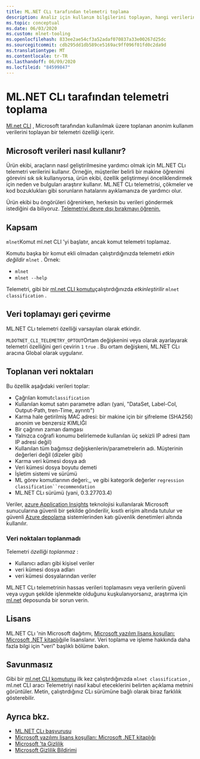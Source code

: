 ```yaml
---
title: ML.NET CLı tarafından telemetri toplama
description: Analiz için kullanım bilgilerini toplayan, hangi verilerin toplandığı ve devre dışı bırakılacağı ML.NET CLı telemetri özellikleri hakkında bilgi edinin. Ayrıca, .NET lisans sözleşmesinin bağlantılarını ve Microsoft GDPR uyumluluğu hakkındaki bilgileri bulabilirsiniz.
ms.topic: conceptual
ms.date: 06/03/2020
ms.custom: mlnet-tooling
ms.openlocfilehash: 833ee2ae54cf3a52adaf070837a33e00267d25dc
ms.sourcegitcommit: cdb295dd1db589ce5169ac9ff096f01fd0c2da9d
ms.translationtype: MT
ms.contentlocale: tr-TR
ms.lasthandoff: 06/09/2020
ms.locfileid: "84599847"
---
```

# <a name="telemetry-collection-by-the-mlnet-cli"></a>ML.NET CLı tarafından telemetri toplama

[Ml.net CLI](https://aka.ms/mlnet-cli) , Microsoft tarafından kullanılmak üzere toplanan anonim kullanım verilerini toplayan bir telemetri özelliği içerir.

## <a name="how-microsoft-uses-the-data"></a>Microsoft verileri nasıl kullanır?

Ürün ekibi, araçların nasıl geliştirilmesine yardımcı olmak için ML.NET CLı telemetri verilerini kullanır. Örneğin, müşteriler belirli bir makine öğrenimi görevini sık sık kullanıyorsa, ürün ekibi, özellik geliştirmeyi önceliklendirmek için neden ve bulguları araştırır kullanır. ML.NET CLı telemetrisi, çökmeler ve kod bozuklukları gibi sorunların hatalarını ayıklamanıza de yardımcı olur.

Ürün ekibi bu öngörüleri öğrenirken, herkesin bu verileri göndermek istediğini da biliyoruz. [Telemetriyi devre dışı bırakmayı öğrenin.](#opt-out-of-data-collection)

## <a name="scope"></a>Kapsam

`mlnet`Komut ml.net CLI 'yi başlatır, ancak komut telemetri toplamaz.

Komutu başka bir komut ekli olmadan çalıştırdığınızda telemetri *etkin değildir* `mlnet` . Örnek:

- `mlnet`
- `mlnet --help`

Telemetri, gibi bir [ml.net CLI komutu](../reference/ml-net-cli-reference.md)çalıştırdığınızda *etkinleştirilir* `mlnet classification` .

## <a name="opt-out-of-data-collection"></a>Veri toplamayı geri çevirme

ML.NET CLı telemetri özelliği varsayılan olarak etkindir.

`MLDOTNET_CLI_TELEMETRY_OPTOUT`Ortam değişkenini veya olarak ayarlayarak telemetri özelliğini geri çevirin `1` `true` . Bu ortam değişkeni, ML.NET CLı aracına Global olarak uygulanır.

## <a name="data-points-collected"></a>Toplanan veri noktaları

Bu özellik aşağıdaki verileri toplar:

- Çağrılan komut`classification`
- Kullanılan komut satırı parametre adları (yani, "DataSet, Label-Col, Output-Path, tren-Time, ayrıntı")
- Karma hale getirilmiş MAC adresi: bir makine için bir şifreleme (SHA256) anonim ve benzersiz KIMLIĞI
- Bir çağrının zaman damgası
- Yalnızca coğrafi konumu belirlemede kullanılan üç sekizli IP adresi (tam IP adresi değil)
- Kullanılan tüm bağımsız değişkenlerin/parametrelerin adı. Müşterinin değerleri değil (dizeler gibi)
- Karma veri kümesi dosya adı
- Veri kümesi dosya boyutu demeti
- İşletim sistemi ve sürümü
- ML görev komutlarının değeri:,, ve gibi kategorik değerler `regression` `classification``recommendation`
- ML.NET CLı sürümü (yani, 0.3.27703.4)

Veriler, [azure Application Insights](https://azure.microsoft.com/services/application-insights/) teknolojisi kullanılarak Microsoft sunucularına güvenli bir şekilde gönderilir, kısıtlı erişim altında tutulur ve güvenli [Azure depolama](https://azure.microsoft.com/services/storage/) sistemlerinden katı güvenlik denetimleri altında kullanılır.

### <a name="data-points-not-collected"></a>Veri noktaları toplanmadı

Telemetri *özelliği toplanmaz* :

- Kullanıcı adları gibi kişisel veriler
- veri kümesi dosya adları
- veri kümesi dosyalarından veriler

ML.NET CLı telemetrinin hassas verileri toplamasını veya verilerin güvenli veya uygun şekilde işlenmekte olduğunu kuşkulanıyorsanız, araştırma için [ml.net](https://github.com/dotnet/machinelearning) deposunda bir sorun verin.

## <a name="license"></a>Lisans

ML.NET CLı 'nin Microsoft dağıtımı, [Microsoft yazılım lisans koşulları: Microsoft .NET kitaplığı](https://aka.ms/dotnet-core-eula)ile lisanslanır. Veri toplama ve işleme hakkında daha fazla bilgi için "veri" başlıklı bölüme bakın.

## <a name="disclosure"></a>Savunmasız

Gibi bir [ml.net CLI komutunu](../reference/ml-net-cli-reference.md) ilk kez çalıştırdığınızda `mlnet classification` , ml.net CLI aracı Telemetriyi nasıl kabul eteceklerini belirten açıklama metnini görüntüler. Metin, çalıştırdığınız CLı sürümüne bağlı olarak biraz farklılık gösterebilir.

## <a name="see-also"></a>Ayrıca bkz.

- [ML.NET CLı başvurusu](../reference/ml-net-cli-reference.md)
- [Microsoft yazılımı lisans koşulları: Microsoft .NET kitaplığı](https://aka.ms/dotnet-core-eula)
- [Microsoft 'ta Gizlilik](https://www.microsoft.com/trustcenter/privacy/)
- [Microsoft Gizlilik Bildirimi](https://privacy.microsoft.com/privacystatement)
